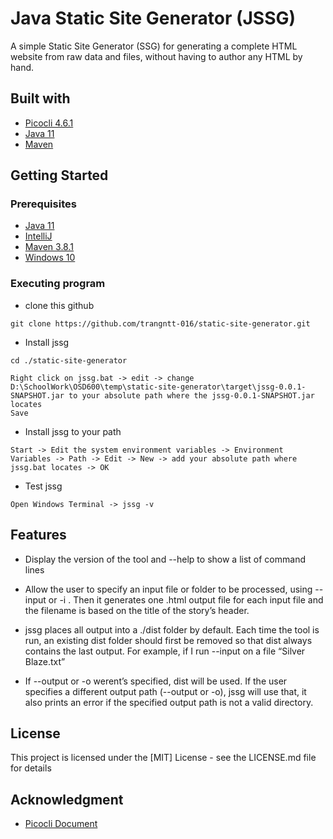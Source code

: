 # Java Static Site Generator (JSSG)

A simple Static Site Generator (SSG) for generating a complete HTML website from raw data and files, without having to author any HTML by hand.

## Built with
* [Picocli 4.6.1](https://picocli.info/)
* [Java 11](https://www.java.com/en/)
* [Maven](https://maven.apache.org/)

## Getting Started
### Prerequisites
* [Java 11](https://www.java.com/en/)
* [IntelliJ](https://www.jetbrains.com/idea/download/)
* [Maven 3.8.1](https://maven.apache.org/download.cgi)
* [Windows 10](https://www.microsoft.com/en-ca/software-download/windows10)


### Executing program
* clone this github

```
git clone https://github.com/trangntt-016/static-site-generator.git
```
* Install jssg

```
cd ./static-site-generator
```

```
Right click on jssg.bat -> edit -> change D:\SchoolWork\OSD600\temp\static-site-generator\target\jssg-0.0.1-SNAPSHOT.jar to your absolute path where the jssg-0.0.1-SNAPSHOT.jar locates 
Save
```

* Install jssg to your path

```
Start -> Edit the system environment variables -> Environment Variables -> Path -> Edit -> New -> add your absolute path where jssg.bat locates -> OK
```

* Test jssg
```
Open Windows Terminal -> jssg -v
```

## Features
* Display the version of the tool and --help to show a list of command lines


* Allow the user to specify an input file or folder to be processed, using --input or -i . Then it generates one .html output file for each input file and the filename is based on the title of the story’s header.


* jssg places all output into a ./dist folder by default. Each time the tool is run, an existing dist folder should first be removed so that dist always contains the last output. For example, if I run --input on a file “Silver Blaze.txt”


* If --output or -o werent’s specified, dist will be used. If the user specifies a different output path (--output or -o), jssg will use that, it also prints an error if the specified output path is not a valid directory.


## License

This project is licensed under the [MIT] License - see the LICENSE.md file for details

## Acknowledgment
* [Picocli Document](https://picocli.info/)
